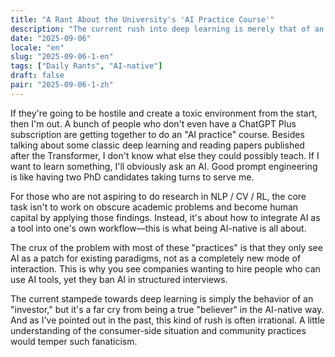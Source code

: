 ```yaml
---
title: "A Rant About the University's 'AI Practice Course'"
description: "The current rush into deep learning is merely that of an investor, far from being a true believer in the AI-native paradigm."
date: "2025-09-06"
locale: "en"
slug: "2025-09-06-1-en"
tags: ["Daily Rants", "AI-native"]
draft: false
pair: "2025-09-06-1-zh"
---
```


If they're going to be hostile and create a toxic environment from the start, then I'm out. A bunch of people who don't even have a ChatGPT Plus subscription are getting together to do an "AI practice" course. Besides talking about some classic deep learning and reading papers published after the Transformer, I don't know what else they could possibly teach. If I want to learn something, I'll obviously ask an AI. Good prompt engineering is like having two PhD candidates taking turns to serve me.

For those who are not aspiring to do research in NLP / CV / RL, the core task isn't to work on obscure academic problems and become human capital by applying those findings. Instead, it's about how to integrate AI as a tool into one's own workflow—this is what being AI-native is all about.

The crux of the problem with most of these "practices" is that they only see AI as a patch for existing paradigms, not as a completely new mode of interaction. This is why you see companies wanting to hire people who can use AI tools, yet they ban AI in structured interviews.

The current stampede towards deep learning is simply the behavior of an "investor," but it's a far cry from being a true "believer" in the AI-native way. And as I've pointed out in the past, this kind of rush is often irrational. A little understanding of the consumer-side situation and community practices would temper such fanaticism.
